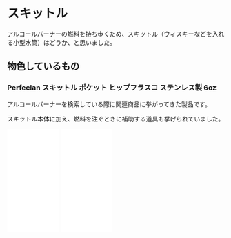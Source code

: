 # スキットル

アルコールバーナーの燃料を持ち歩くため、スキットル（ウィスキーなどを入れる小型水筒）はどうか、と思いました。

## 物色しているもの

### Perfeclan スキットル ポケット ヒップフラスコ ステンレス製 6oz

アルコールバーナーを検索している際に関連商品に挙がってきた製品です。

スキットル本体に加え、燃料を注ぐときに補助する道具も挙げられていました。

<iframe sandbox="allow-popups allow-scripts allow-modals allow-forms allow-same-origin" style="width:120px;height:240px;" marginwidth="0" marginheight="0" scrolling="no" frameborder="0" src="//rcm-fe.amazon-adsystem.com/e/cm?lt1=_blank&bc1=000000&IS2=1&bg1=FFFFFF&fc1=000000&lc1=0000FF&t=dobachi19830a-22&language=ja_JP&o=9&p=8&l=as4&m=amazon&f=ifr&ref=as_ss_li_til&asins=B086BT85H9&linkId=7416f9b0ca9794b8ea598626b52bcb99"></iframe>

<iframe sandbox="allow-popups allow-scripts allow-modals allow-forms allow-same-origin" style="width:120px;height:240px;" marginwidth="0" marginheight="0" scrolling="no" frameborder="0" src="//rcm-fe.amazon-adsystem.com/e/cm?lt1=_blank&bc1=000000&IS2=1&bg1=FFFFFF&fc1=000000&lc1=0000FF&t=dobachi19830a-22&language=ja_JP&o=9&p=8&l=as4&m=amazon&f=ifr&ref=as_ss_li_til&asins=B074PQ9LQY&linkId=86955c8c923bb5c36394bd4c579eb484"></iframe>
